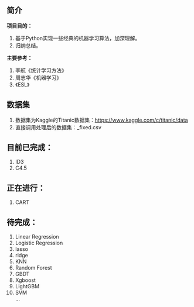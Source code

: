 ## 简介
**项目目的：**

1. 基于Python实现一些经典的机器学习算法，加深理解。
2. 归纳总结。

**主要参考：**

1. 李航《统计学习方法》
2. 周志华《机器学习》
3. 《ESL》

## 数据集
1. 数据集为Kaggle的Titanic数据集：https://www.kaggle.com/c/titanic/data
2. 直接调用处理后的数据集：_fixed.csv

## 目前已完成：
1. ID3
2. C4.5

## 正在进行：
1. CART

## 待完成：
1. Linear Regression
2. Logistic Regression
3. lasso
4. ridge
5. KNN
6. Random Forest
7. GBDT
8. Xgboost
9. LightGBM
10. SVM    
...
